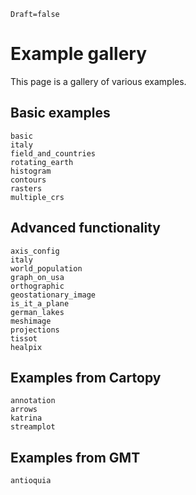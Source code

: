 ```@meta
Draft=false
```

# Example gallery

This page is a gallery of various examples.

## Basic examples

```@overviewgallery
basic
italy
field_and_countries
rotating_earth
histogram
contours
rasters
multiple_crs
```

## Advanced functionality

```@overviewgallery
axis_config
italy
world_population
graph_on_usa
orthographic
geostationary_image
is_it_a_plane
german_lakes
meshimage
projections
tissot
healpix
```

## Examples from Cartopy

```@overviewgallery
annotation
arrows
katrina
streamplot
```

## Examples from GMT

```@overviewgallery
antioquia
```

